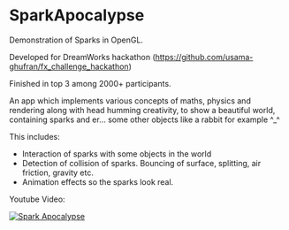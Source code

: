 # SparkApocalypse

Demonstration of Sparks in OpenGL.

Developed for DreamWorks hackathon (https://github.com/usama-ghufran/fx_challenge_hackathon)

Finished in top 3 among 2000+ participants.


An app which implements various concepts of maths, physics and rendering along with head humming creativity, to show a beautiful world, containing sparks and er... some other objects like a rabbit for example ^_^

This includes:

* Interaction of sparks with some objects in the world
* Detection of collision of sparks. Bouncing of surface, splitting, air friction, gravity etc.
* Animation effects so the sparks look real.


Youtube Video: 

[![Spark Apocalypse](https://img.youtube.com/vi/0zWc8rmy1s0/0.jpg)](https://www.youtube.com/watch?v=0zWc8rmy1s0)
